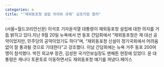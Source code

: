 ```yaml
---
categories: a
title: "‘재외동포청 설립 의의와 과제’ 심포지엄 열려"
---
```

(서울=월드코리안신문) 이석호 기자윤석열 대통령이 재외동포청 설립에 대한 의지를 거듭 밝히고 있다.지난 9월 20일 뉴욕에서 연 동포 간담회에서 &ldquo;재외동포청은 제 대선 공약이었지만, 민주당의 공약이었기도 하다&rdquo;며, &ldquo;재외동포청 신설이 정기국회에서 어려움 없이 잘 통과될 것으로 기대한다&rdquo;고 강조했다. 이날 간담회에는 뉴욕 거주 동포 200여 명이 참석했다. 박진 외교부 장관, 김성한 국가안보실장도 맨해튼 현장에 있었다. 윤 대통령은 캐나다 토론토로 이동하면서도 재외동포청 얘기를 꺼냈다.페이스